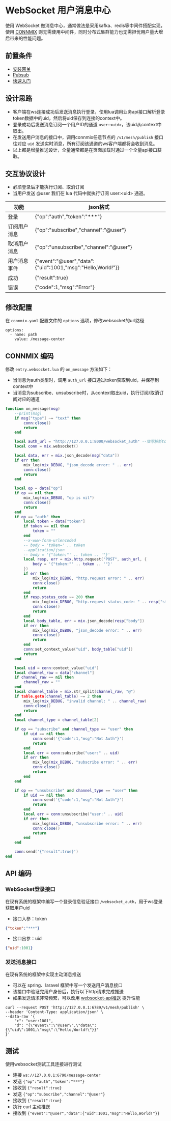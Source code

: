 # WebSocket 用户消息中心

使用 WebSocket 做消息中心，通常做法是采用kafka、redis等中间件搭配实现，使用 [CONNMIX](https://connmix.com/) 则无需使用中间件，同时分布式集群能力也无需担忧用户量大增后带来的性能问题。

## 前置条件

- [安装网关](/zh-cn/install-engine.md)
- [Pubsub](/zh-cn/pubsub.md)
- [快速入门](/zh-cn/start-debug.md)

## 设计思路

- 客户端在ws连接成功后发送消息执行登录，使用lua调用业务api接口解析登录token数据中的uid，然后将uid保存到连接的context中。
- 登录成功后发送消息订阅一个用户ID的通道 `user:<uid>`，该uid从context中取出。
- 在发送用户消息的接口中，调用connmix任意节点的 `/v1/mesh/publish` 接口往对应 `uid` 发送实时消息，所有订阅该通道的ws客户端都将会收到消息。
- 以上都是增量推送设计，全量通常都是在页面加载时通过一个全量api接口获取。

## 交互协议设计

- 必须登录后才能执行订阅、取消订阅
- 当用户发送 @user 我们在 lua 代码中就执行订阅 user:\<uid\> 通道。

| 功能     | json格式                                                     |
|--------|------------------------------------------------------------|
| 登录     | {"op":"auth","token":"***"}                                |
| 订阅用户消息 | {"op":"subscribe","channel":"@user"}                       |
| 取消用户消息 | {"op":"unsubscribe","channel":"@user"}                     |
| 用户消息事件 | {"event":"@user","data":{"uid":1001,"msg":"Hello,World!"}} | 
| 成功     | {"result":true}                                            | 
| 错误     | {"code":1,"msg":"Error"}                                   | 

## 修改配置

在 `connmix.yaml` 配置文件的 `options` 选项，修改websocket的url路径

```
options:
  - name: path
    value: /message-center
```

## CONNMIX 编码

修改 `entry.websocket.lua` 的 `on_message` 方法如下：

- 当消息为auth类型时，调用 `auth_url` 接口通过token获取到uid，并保存到context中
- 当消息为subscribe、unsubscribe时，从context取出uid，执行订阅/取消订阅对应的通道

```lua
function on_message(msg)
    --print(msg)
    if msg["type"] ~= "text" then
        conn:close()
        return
    end

    local auth_url = "http://127.0.0.1:8000/websocket_auth" --填写解析token的api接口地址
    local conn = mix.websocket()

    local data, err = mix.json_decode(msg["data"])
    if err then
        mix_log(mix_DEBUG, "json_decode error: " .. err)
        conn:close()
        return
    end

    local op = data["op"]
    if op == nil then
        mix_log(mix_DEBUG, "op is nil")
        conn:close()
        return
    end
    if op == "auth" then
        local token = data["token"]
        if token == nil then
            token = ""
        end
        --x-www-form-urlencoded
        -- body = 'token=' .. token
        --application/json
        -- body = '{"token:"' .. token .. '"}'
        local resp, err = mix.http.request("POST", auth_url, {
            body = '{"token:"' .. token .. '"}'
        })
        if err then
            mix_log(mix_DEBUG, "http.request error: " .. err)
            conn:close()
            return
        end
        if resp.status_code ~= 200 then
            mix_log(mix_DEBUG, "http.request status_code: " .. resp["status_code"])
            conn:close()
            return
        end
        local body_table, err = mix.json_decode(resp["body"])
        if err then
            mix_log(mix_DEBUG, "json_decode error: " .. err)
            conn:close()
            return
        end
        conn:set_context_value("uid", body_table["uid"])
        return
    end

    local uid = conn:context_value("uid")
    local channel_raw = data["channel"]
    if channel_raw == nil then
        channel_raw = ""
    end
    local channel_table = mix.str_split(channel_raw, "@")
    if table.getn(channel_table) ~= 2 then
        mix_log(mix_DEBUG, "invalid channel: " .. channel_raw)
        conn:close()
        return
    end
    local channel_type = channel_table[2]

    if op == "subscribe" and channel_type == "user" then
        if uid == nil then
            conn:send('{"code":1,"msg":"Not Auth"}')
            return
        end
        local err = conn:subscribe("user:" .. uid)
        if err then
            mix_log(mix_DEBUG, "subscribe error: " .. err)
            conn:close()
            return
        end
    end

    if op == "unsubscribe" and channel_type == "user" then
        if uid == nil then
            conn:send('{"code":1,"msg":"Not Auth"}')
            return
        end
        local err = conn:unsubscribe("user:" .. uid)
        if err then
            mix_log(mix_DEBUG, "unsubscribe error: " .. err)
            conn:close()
            return
        end
    end

    conn:send('{"result":true}')
end
```

## API 编码

### WebSocket登录接口

在现有系统的框架中编写一个登录信息验证接口 `/websocket_auth`，用于ws登录获取用户uid

- 接口入参：token

```json
{"token":"***"}
```

- 接口出参：uid

```json
{"uid":1001}
```

### 发送消息接口

在现有系统的框架中实现主动消息推送

- 可以在 spring、laravel 框架中写一个发送用户消息接口
- 该接口中验证完用户身份后，执行以下http请求完成推送
- 如果发送请求非常频繁，可以改用 [websocket-api推送](zh-cn/websocket-api?id=%e7%bd%91%e6%a0%bc%e5%8f%91%e5%b8%83%ef%bc%9a%e5%8f%af%e4%bb%a5%e5%8f%91%e9%80%81%e7%bb%99%e6%95%b4%e4%b8%aa%e7%bd%91%e6%a0%bc%e5%86%85%e6%89%80%e6%9c%89%e8%ae%a2%e9%98%85%e4%ba%86%e8%bf%99%e4%ba%9b%e9%a2%91%e9%81%93%e7%9a%84%e5%ae%a2%e6%88%b7%e7%ab%af%e8%bf%9e%e6%8e%a5-1) 提升性能

```
curl --request POST 'http://127.0.0.1:6789/v1/mesh/publish' \
--header 'Content-Type: application/json' \
--data-raw '{
    "c": "user:1001",
    "d": "{\"event\":\"@user\",\"data\":{\"uid\":1001,\"msg\":\"Hello,World!\"}}"
}'
```

## 测试

使用websocket测试工具连接进行测试

- 连接 `ws://127.0.0.1:6790/message-center`
- 发送 `{"op":"auth","token":"***"}`
- 接收到 `{"result":true}`
- 发送 `{"op":"subscribe","channel":"@user"}`
- 接收到 `{"result":true}`
- 执行 curl 主动推送
- 接收到 `{"event":"@user","data":{"uid":1001,"msg":"Hello,World!"}}`
